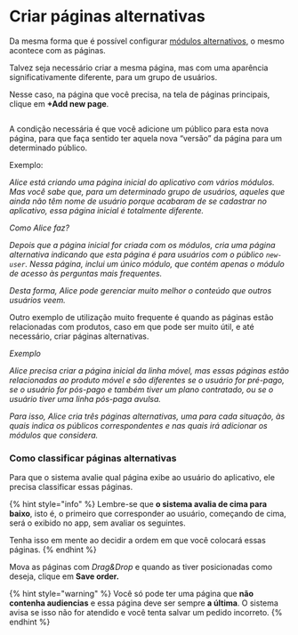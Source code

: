 # Criar páginas alternativas

Da mesma forma que é possível configurar [módulos alternativos](como-crear-una-pagina-modular/contenido.md#como-criar-um-grupo-de-modulos-alternativos), o mesmo acontece com as páginas.

Talvez seja necessário criar a mesma página, mas com uma aparência significativamente diferente, para um grupo de usuários.

Nesse caso, na página que você precisa, na tela de páginas principais, clique em **+Add new page**.

<figure><img src=".gitbook/assets/image.png" alt=""><figcaption></figcaption></figure>

A condição necessária é que você adicione um público para esta nova página, para que faça sentido ter aquela nova “versão” da página para um determinado público.

Exemplo:

_Alice está criando uma página inicial do aplicativo com vários módulos. Mas você sabe que, para um determinado grupo de usuários, aqueles que ainda não têm nome de usuário porque acabaram de se cadastrar no aplicativo, essa página inicial é totalmente diferente._

_Como Alice faz?_

_Depois que a página inicial for criada com os módulos, cria uma página alternativa indicando que esta página é para usuários com o público `new-user`. Nessa página, inclui um único módulo, que contém apenas o módulo de acesso às perguntas mais frequentes._

_Desta forma, Alice pode gerenciar muito melhor o conteúdo que outros usuários veem._

Outro exemplo de utilização muito frequente é quando as páginas estão relacionadas com produtos, caso em que pode ser muito útil, e até necessário, criar páginas alternativas.

_Exemplo_

_Alice precisa criar a página inicial da linha móvel, mas essas páginas estão relacionadas ao produto móvel e são diferentes se o usuário for pré-pago, se o usuário for pós-pago e também tiver um plano contratado, ou se o usuário tiver uma linha pós-paga avulsa._

_Para isso, Alice cria três páginas alternativas, uma para cada situação, às quais indica os públicos correspondentes e nas quais irá adicionar os módulos que considera._

### Como classificar páginas alternativas

Para que o sistema avalie qual página exibe ao usuário do aplicativo, ele precisa classificar essas páginas.

{% hint style="info" %}
Lembre-se que **o sistema avalia de cima para baixo**, isto é, o primeiro que corresponder ao usuário, começando de cima, será o exibido no app, sem avaliar os seguintes.

Tenha isso em mente ao decidir a ordem em que você colocará essas páginas.
{% endhint %}

Mova as páginas com _Drag\&Drop_ e quando as tiver posicionadas como deseja, clique em **Save order.**

{% hint style="warning" %}
Você só pode ter uma página que **não contenha audiencias** e essa página deve ser sempre **a última**. O sistema avisa se isso não for atendido e você tenta salvar um pedido incorreto.
{% endhint %}

<figure><img src=".gitbook/assets/MovePages.gif" alt=""><figcaption></figcaption></figure>

